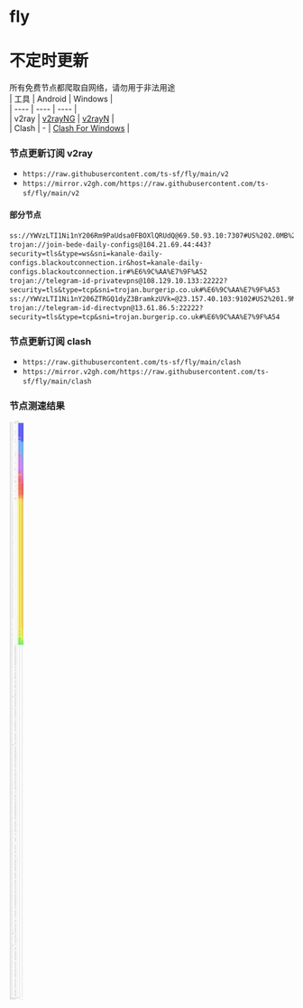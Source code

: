 # fly
# 不定时更新
所有免费节点都爬取自网络，请勿用于非法用途  
|  工具  | Android  | Windows  |  
|  ----  | ----   | ----  |  
| v2ray  | [v2rayNG](https://github.com/2dust/v2rayNG/releases) | [v2rayN](https://github.com/2dust/v2rayN/releases) |  
| Clash  | - | [Clash For Windows](https://github.com/2dust/clashN/releases) | 
  
### 节点更新订阅  v2ray
- `https://raw.githubusercontent.com/ts-sf/fly/main/v2`  
- `https://mirror.v2gh.com/https://raw.githubusercontent.com/ts-sf/fly/main/v2`  

#### 部分节点  
``` 
ss://YWVzLTI1Ni1nY206Rm9PaUdsa0FBOXlQRUdQ@69.50.93.10:7307#US%202.0MB%2Fs
trojan://join-bede-daily-configs@104.21.69.44:443?security=tls&type=ws&sni=kanale-daily-configs.blackoutconnection.ir&host=kanale-daily-configs.blackoutconnection.ir#%E6%9C%AA%E7%9F%A52
trojan://telegram-id-privatevpns@108.129.10.133:22222?security=tls&type=tcp&sni=trojan.burgerip.co.uk#%E6%9C%AA%E7%9F%A53
ss://YWVzLTI1Ni1nY206ZTRGQ1dyZ3BramkzUVk=@23.157.40.103:9102#US2%201.9MB%2Fs
trojan://telegram-id-directvpn@13.61.86.5:22222?security=tls&type=tcp&sni=trojan.burgerip.co.uk#%E6%9C%AA%E7%9F%A54
```
### 节点更新订阅  clash
- `https://raw.githubusercontent.com/ts-sf/fly/main/clash`  
- `https://mirror.v2gh.com/https://raw.githubusercontent.com/ts-sf/fly/main/clash`  

### 节点测速结果
![image](traffic.png)
